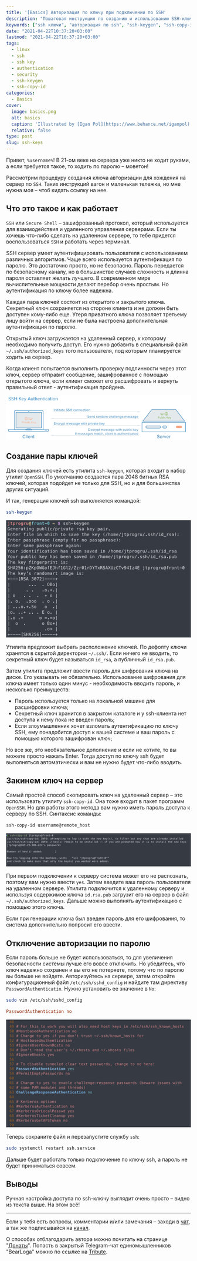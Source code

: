 ```yaml
---
title: '[Basics] Авторизация по ключу при подключении по SSH'
description: "Пошаговая инструкция по созданию и использованию SSH-ключей для безопасной авторизации на сервере: генерация, копирование, отключение паролей, рекомендации по безопасности."
keywords: ["ssh ключи", "авторизация по ssh", "ssh-keygen", "ssh-copy-id", "безопасность ssh", "отключение пароля ssh", "linux ssh", "настройка ssh", "secure shell"]
date: "2021-04-22T10:37:20+03:00"
lastmod: "2021-04-22T10:37:20+03:00"
tags:
  - linux
  - ssh
  - ssh key
  - authentication
  - security
  - ssh-keygen
  - ssh-copy-id
categories:
  - Basics
cover:
  image: basics.png
  alt: basics
  caption: 'Illustrated by [Igan Pol](https://www.behance.net/iganpol)'
  relative: false
type: post
slug: ssh-keys
---
```


Привет, `%username%`! В 21-ом веке на сервера уже никто не ходит руками, а если требуется такое, то ходить по паролю – моветон!

Рассмотрим процедуру создания ключа авторизации для хождения на сервер по `SSH`. Таких инструкций вагон и маленькая тележка, но мне нужна моя – чтоб кидать ссылку на нее.

## Что это такое и как работает

`SSH` или `Secure Shell` – зашифрованный протокол, который используется для взаимодействия и удаленного управления серверами. Если ты хочешь что-либо сделать на удаленном сервере, то тебе придется воспользоваться `SSH` и работать через терминал.

SSH сервер умеет аутентифицировать пользователя с использованием различных алгоритмов. Чаще всего используется аутентификация по паролю. Это достаточно просто, но не безопасно. Пароль передается по безопасному каналу, но в большинстве случаев сложность и длинна пароля оставляет желать лучшего. В современном мире вычислительные мощности делают перебор очень простым. Но аутентификация по ключу более надежна.

Каждая пара ключей состоит из открытого и закрытого ключа. Секретный ключ сохраняется на стороне клиента и не должен быть доступен кому-либо еще. Утеря приватного ключа позволяет третьему лицу войти на сервер, если не была настроена дополнительная аутентификация по паролю.

Открытый ключ загружается на удаленный сервер, к которому необходимо получить доступ. Его нужно добавить в специальный файл `~/.ssh/authorized_keys` того пользователя, под которым планируется ходить на сервер.

Когда клиент попытается выполнить проверку подлинности через этот ключ, сервер отправит сообщение, зашифрованное с помощью открытого ключа, если клиент сможет его расшифровать и вернуть правильный ответ - аутентификация пройдена.

![SSH key auth flow](img/ssh-key-auth-flow.png)

## Создание пары ключей

Для создания ключей есть утилита `ssh-keygen`, которая входит в набор утилит `OpenSSH`. По умолчанию создается пара 2048 битных RSA ключей, которая подойдет не только для SSH, но и для большинства других ситуаций.

И так, генерация ключей ssh выполняется командой:

```bash
ssh-keygen
```

![SSH key gen](img/ssh-keygen.png)

Утилита предложит выбрать расположение ключей. По дефолту ключи хранятся в скрытой директории `~/.ssh/`. Если ничего не вводить, то секретный ключ будет называться `id_rsa`, а публичный `id_rsa.pub`.

Затем утилита предложит ввести пароль для шифрования ключа на диске. Его  указывать не обязательно. Использование шифрования для ключа имеет только один минус - необходимость вводить пароль, и несколько преимуществ:

- Пароль используется только на локальной машине для расшифровки ключа;
- Секретный ключ хранится в закрытом каталоге и у ssh-клиента нет доступа к нему пока не введен пароль;
- Если злоумышленник хочет взломать аутентификацию по ключу SSH, ему понадобится доступ к вашей системе и ваш пароль с помощью которого зашифрован ключ;

Но все же, это необязательное дополнение и если не хотите, то вы можете просто нажать Enter. Тогда доступ по ключу ssh будет выполняться автоматически и вам не нужно будет что-либо вводить.

## Закинем ключ на сервер

Самый простой способ скопировать ключ на удаленный сервер – это использовать утилиту `ssh-copy-id`. Она тоже входит в пакет программ `OpenSSH`. Но для работы этого метода вам нужно иметь пароль доступа к серверу по SSH. Синтаксис команды:

```bash
ssh-copy-id username@remote_host
```

![SSH Copy ID](img/ssh-copy-id.png)

При первом подключении к серверу система может его не распознать, поэтому вам нужно ввести `yes`. Затем введите ваш пароль пользователя на удаленном сервере. Утилита подключится к удаленному серверу и используя содержимое ключа `id.rsa.pub` загрузит его на сервер в файл `~/.ssh/authorized_keys`. Дальше можно выполнять аутентификацию с помощью этого ключа.

Если при генерации ключа был введен пароль для его шифрования, то система дополнительно попросит его ввести.

## Отключение авторизации по паролю

Если пароль больше не будет использоваться, то для увеличения безопасности системы лучше его вовсе отключить. Но убедитесь, что ключ надежно сохранен и вы его не потеряете, потому что по паролю вы больше не войдете. Авторизуйтесь на сервере, затем откройте конфигурационный файл `/etc/ssh/sshd_config` и найдите там директиву `PasswordAuthenticatin`. Нужно установить ее значение в `No`:

```bash
sudo vim /etc/ssh/sshd_config
```

```ini
PasswordAuthentication no
```

![SSH password auth](img/ssh-password-auth.png)

Теперь сохраните файл и перезапустите службу `ssh`:

```bash
sudo systemctl restart ssh.service
```

Дальше будет работать только подключение по ключу ssh, а пароль не будет приниматься совсем.

## Выводы

Ручная настройка доступа по ssh-ключу выглядит очень просто – видно из текста выше. На этом всё!

---

Если у тебя есть вопросы, комментарии и/или замечания – заходи в [чат](https://ttttt.me/jtprogru_chat), а так же подписывайся на [канал](https://ttttt.me/jtprogru_channel).

О способах отблагодарить автора можно почитать на странице "[Донаты](https://jtprog.ru/donations/)". Попасть в закрытый Telegram-чат единомышленников "BearLoga" можно по ссылке на [Tribute](https://web.tribute.tg/s/oRV).

